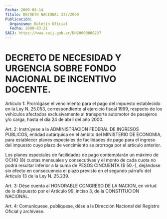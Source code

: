 ```yaml
---
Fecha: 2000-03-14
Título: DECRETO NACIONAL 237/2000
Publicación:
  Organismo: Boletín Oficial
  Fecha: 2000-03-21
SAIJ: https://www.saij.gob.ar/DN20000000237
---
```

# DECRETO DE NECESIDAD Y URGENCIA SOBRE FONDO NACIONAL DE INCENTIVO DOCENTE.

<a id="1"></a>
Artículo 1: Prorrógase  el  vencimiento  para el pago del impuesto establecido en la Ley N. 25.053, correspondiente al ejercicio fiscal 1999,  respecto  de  los  vehículos  afectados  exclusivamente  al transporte automotor de pasajeros y/o carga, hasta  el  día  24  de abril del año 2000.

<a id="2"></a>
Art.  2:  Instrúyese  a  la  ADMINISTRACION  FEDERAL  DE INGRESOS PUBLICOS,  entidad  autárquica en el ámbito del MINISTERIO  DE ECONOMIA, para establecer planes especiales de facilidades de pago para el ingreso del impuesto cuyo plazo de vencimiento  se prorroga por el artículo anterior.

Los planes especiales de facilidades de pago contemplarán un máximo de  OCHO  (8)  cuotas  mensuales y consecutivas y el monto de  cada cuota no podrá resultar  inferior  a la suma de PESOS CINCUENTA ($ 50.-), dejándose sin efecto en consecuencia el plazo previsto en el segundo párrafo del Artículo 13 de la Ley N. 25.239.

<a id="3"></a>
Art. 3: Dése cuenta al HONORABLE CONGRESO DE LA NACION, en virtud de lo dispuesto por el Artículo 99,  inciso 3, de la CONSTITUCION NACIONAL.

<a id="4"></a>
Art. 4: Comuníquese, publíquese, dése  a la Dirección Nacional del Registro Oficial y archívese.
